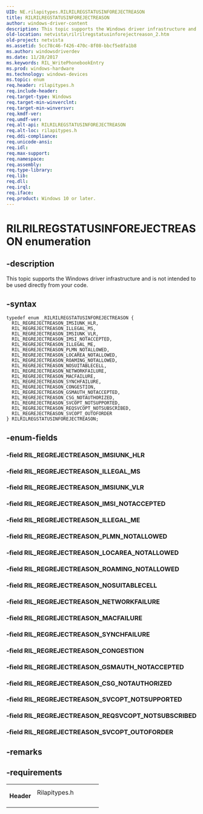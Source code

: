 ```yaml
---
UID: NE.rilapitypes.RILRILREGSTATUSINFOREJECTREASON
title: RILRILREGSTATUSINFOREJECTREASON
author: windows-driver-content
description: This topic supports the Windows driver infrastructure and is not intended to be used directly from your code.
old-location: netvista\rilrilregstatusinforejectreason_2.htm
old-project: netvista
ms.assetid: 5cc78c46-f426-470c-8f08-bbcf5e8fa1b8
ms.author: windowsdriverdev
ms.date: 11/28/2017
ms.keywords: RIL_WritePhonebookEntry
ms.prod: windows-hardware
ms.technology: windows-devices
ms.topic: enum
req.header: rilapitypes.h
req.include-header: 
req.target-type: Windows
req.target-min-winverclnt: 
req.target-min-winversvr: 
req.kmdf-ver: 
req.umdf-ver: 
req.alt-api: RILRILREGSTATUSINFOREJECTREASON
req.alt-loc: rilapitypes.h
req.ddi-compliance: 
req.unicode-ansi: 
req.idl: 
req.max-support: 
req.namespace: 
req.assembly: 
req.type-library: 
req.lib: 
req.dll: 
req.irql: 
req.iface: 
req.product: Windows 10 or later.
---
```


# RILRILREGSTATUSINFOREJECTREASON enumeration



## -description
<p>This topic supports the Windows driver infrastructure and is not intended to be used directly from your code. </p>


## -syntax

````
typedef enum _RILRILREGSTATUSINFOREJECTREASON { 
  RIL_REGREJECTREASON_IMSIUNK_HLR,
  RIL_REGREJECTREASON_ILLEGAL_MS,
  RIL_REGREJECTREASON_IMSIUNK_VLR,
  RIL_REGREJECTREASON_IMSI_NOTACCEPTED,
  RIL_REGREJECTREASON_ILLEGAL_ME,
  RIL_REGREJECTREASON_PLMN_NOTALLOWED,
  RIL_REGREJECTREASON_LOCAREA_NOTALLOWED,
  RIL_REGREJECTREASON_ROAMING_NOTALLOWED,
  RIL_REGREJECTREASON_NOSUITABLECELL,
  RIL_REGREJECTREASON_NETWORKFAILURE,
  RIL_REGREJECTREASON_MACFAILURE,
  RIL_REGREJECTREASON_SYNCHFAILURE,
  RIL_REGREJECTREASON_CONGESTION,
  RIL_REGREJECTREASON_GSMAUTH_NOTACCEPTED,
  RIL_REGREJECTREASON_CSG_NOTAUTHORIZED,
  RIL_REGREJECTREASON_SVCOPT_NOTSUPPORTED,
  RIL_REGREJECTREASON_REQSVCOPT_NOTSUBSCRIBED,
  RIL_REGREJECTREASON_SVCOPT_OUTOFORDER
} RILRILREGSTATUSINFOREJECTREASON;
````


## -enum-fields
<dl>

### -field <a id="RIL_REGREJECTREASON_IMSIUNK_HLR"></a><a id="ril_regrejectreason_imsiunk_hlr"></a><b>RIL_REGREJECTREASON_IMSIUNK_HLR</b>

<dd></dd>

### -field <a id="RIL_REGREJECTREASON_ILLEGAL_MS"></a><a id="ril_regrejectreason_illegal_ms"></a><b>RIL_REGREJECTREASON_ILLEGAL_MS</b>

<dd></dd>

### -field <a id="RIL_REGREJECTREASON_IMSIUNK_VLR"></a><a id="ril_regrejectreason_imsiunk_vlr"></a><b>RIL_REGREJECTREASON_IMSIUNK_VLR</b>

<dd></dd>

### -field <a id="RIL_REGREJECTREASON_IMSI_NOTACCEPTED"></a><a id="ril_regrejectreason_imsi_notaccepted"></a><b>RIL_REGREJECTREASON_IMSI_NOTACCEPTED</b>

<dd></dd>

### -field <a id="RIL_REGREJECTREASON_ILLEGAL_ME"></a><a id="ril_regrejectreason_illegal_me"></a><b>RIL_REGREJECTREASON_ILLEGAL_ME</b>

<dd></dd>

### -field <a id="RIL_REGREJECTREASON_PLMN_NOTALLOWED"></a><a id="ril_regrejectreason_plmn_notallowed"></a><b>RIL_REGREJECTREASON_PLMN_NOTALLOWED</b>

<dd></dd>

### -field <a id="RIL_REGREJECTREASON_LOCAREA_NOTALLOWED"></a><a id="ril_regrejectreason_locarea_notallowed"></a><b>RIL_REGREJECTREASON_LOCAREA_NOTALLOWED</b>

<dd></dd>

### -field <a id="RIL_REGREJECTREASON_ROAMING_NOTALLOWED"></a><a id="ril_regrejectreason_roaming_notallowed"></a><b>RIL_REGREJECTREASON_ROAMING_NOTALLOWED</b>

<dd></dd>

### -field <a id="RIL_REGREJECTREASON_NOSUITABLECELL"></a><a id="ril_regrejectreason_nosuitablecell"></a><b>RIL_REGREJECTREASON_NOSUITABLECELL</b>

<dd></dd>

### -field <a id="RIL_REGREJECTREASON_NETWORKFAILURE"></a><a id="ril_regrejectreason_networkfailure"></a><b>RIL_REGREJECTREASON_NETWORKFAILURE</b>

<dd></dd>

### -field <a id="RIL_REGREJECTREASON_MACFAILURE"></a><a id="ril_regrejectreason_macfailure"></a><b>RIL_REGREJECTREASON_MACFAILURE</b>

<dd></dd>

### -field <a id="RIL_REGREJECTREASON_SYNCHFAILURE"></a><a id="ril_regrejectreason_synchfailure"></a><b>RIL_REGREJECTREASON_SYNCHFAILURE</b>

<dd></dd>

### -field <a id="RIL_REGREJECTREASON_CONGESTION"></a><a id="ril_regrejectreason_congestion"></a><b>RIL_REGREJECTREASON_CONGESTION</b>

<dd></dd>

### -field <a id="RIL_REGREJECTREASON_GSMAUTH_NOTACCEPTED"></a><a id="ril_regrejectreason_gsmauth_notaccepted"></a><b>RIL_REGREJECTREASON_GSMAUTH_NOTACCEPTED</b>

<dd></dd>

### -field <a id="RIL_REGREJECTREASON_CSG_NOTAUTHORIZED"></a><a id="ril_regrejectreason_csg_notauthorized"></a><b>RIL_REGREJECTREASON_CSG_NOTAUTHORIZED</b>

<dd></dd>

### -field <a id="RIL_REGREJECTREASON_SVCOPT_NOTSUPPORTED"></a><a id="ril_regrejectreason_svcopt_notsupported"></a><b>RIL_REGREJECTREASON_SVCOPT_NOTSUPPORTED</b>

<dd></dd>

### -field <a id="RIL_REGREJECTREASON_REQSVCOPT_NOTSUBSCRIBED"></a><a id="ril_regrejectreason_reqsvcopt_notsubscribed"></a><b>RIL_REGREJECTREASON_REQSVCOPT_NOTSUBSCRIBED</b>

<dd></dd>

### -field <a id="RIL_REGREJECTREASON_SVCOPT_OUTOFORDER"></a><a id="ril_regrejectreason_svcopt_outoforder"></a><b>RIL_REGREJECTREASON_SVCOPT_OUTOFORDER</b>

<dd></dd>
</dl>

## -remarks


## -requirements
<table>
<tr>
<th width="30%">
<p>Header</p>
</th>
<td width="70%">
<dl>
<dt>Rilapitypes.h</dt>
</dl>
</td>
</tr>
</table>